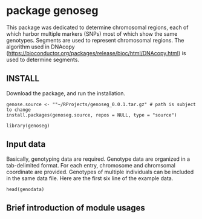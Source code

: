 # package genoseg

This package was dedicated to determine chromosomal regions, each of which harbor multiple markers (SNPs) most of which show the same genotypes. Segments are used to represent chromosomal regions. The algorithm used in DNAcopy (https://bioconductor.org/packages/release/bioc/html/DNAcopy.html) is used to determine segments.

## INSTALL
Download the package, and run the installation.
```{r}
genose.source <- ""~/RProjects/genoseg_0.0.1.tar.gz" # path is subject to change
install.packages(genoseg.source, repos = NULL, type = "source")

library(genoseg)
```

## Input data
Basically, genotyping data are required. Genotype data are organized in a tab-delimited format. For each entry, chromosome and chromsomal coordinate are provided. Genotypes of multiple individuals can be included in the same data file. Here are the first six line of the example data.

```{r, comment = "", echo = F}
head(genodata)
```

## Brief introduction of module usages


